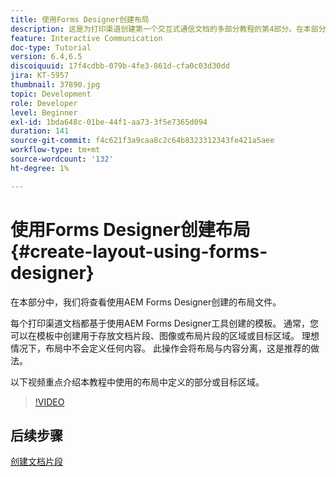 ```yaml
---
title: 使用Forms Designer创建布局
description: 这是为打印渠道创建第一个交互式通信文档的多部分教程的第4部分。在本部分中，我们查看使用AEM Forms Designer创建的布局文件。
feature: Interactive Communication
doc-type: Tutorial
version: 6.4,6.5
discoiquuid: 17f4cdbb-079b-4fe3-861d-cfa0c03d30dd
jira: KT-5957
thumbnail: 37890.jpg
topic: Development
role: Developer
level: Beginner
exl-id: 1bda648c-01be-44f1-aa73-3f5e7365d094
duration: 141
source-git-commit: f4c621f3a9caa8c2c64b8323312343fe421a5aee
workflow-type: tm+mt
source-wordcount: '132'
ht-degree: 1%

---
```


# 使用Forms Designer创建布局 {#create-layout-using-forms-designer}

在本部分中，我们将查看使用AEM Forms Designer创建的布局文件。

每个打印渠道文档都基于使用AEM Forms Designer工具创建的模板。 通常，您可以在模板中创建用于存放文档片段、图像或布局片段的区域或目标区域。 理想情况下，布局中不会定义任何内容。 此操作会将布局与内容分离，这是推荐的做法。

以下视频重点介绍本教程中使用的布局中定义的部分或目标区域。

>[!VIDEO](https://video.tv.adobe.com/v/37890?quality=12&learn=on)

## 后续步骤

[创建文档片段](./create-document-fragment.md)
